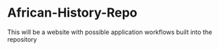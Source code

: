 # African-History-Repo
This will be a website with possible application workflows built into the repository
